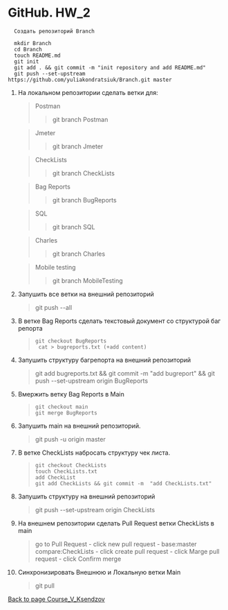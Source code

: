 # GitHub. HW_2

      Создать репозиторий Branch

      mkdir Branch
      cd Branch
      touch README.md
      git init
      git add . && git commit -m "init repository and add README.md"
      git push --set-upstream https://github.com/yuliakondratsiuk/Branch.git master

1. На локальном репозитории сделать ветки для:

      >  Postman
      >> git branch Postman
 
      > Jmeter
      >> git branch Jmeter
  
      > CheckLists
      >> git branch CheckLists

      > Bag Reports
      >> git branch BugReports
 
      > SQL
      >> git branch SQL
 
      > Charles
      >> git branch Charles
 
      > Mobile testing
      >> git branch MobileTesting

2.  Запушить все ветки на внешний репозиторий
    > git push --all
3.  В ветке Bag Reports сделать текстовый документ со структурой баг репорта

    >     git checkout BugReports
    >      cat > bugreports.txt (+add content)

4.  Запушить структуру багрепорта на внешний репозиторий
    > git add bugreports.txt && git commit -m "add bugreport" && git push --set-upstream origin BugReports
5.  Вмержить ветку Bag Reports в Main
    >     git checkout main
    >     git merge BugReports
6.  Запушить main на внешний репозиторий.
    > git push -u origin master
7.  В ветке CheckLists набросать структуру чек листа.

    >     git checkout CheckLists
    >     touch CheckLists.txt
    >     add CheckList
    >     git add CheckLists && git commit -m  "add CheckLists.txt"

8.  Запушить структуру на внешний репозиторий
    > git push --set-upstream origin CheckLists
9.  На внешнем репозитории сделать Pull Request ветки CheckLists в main
    > go to Pull Request - click new pull request - base:master compare:CheckLists - click create pull request - click Marge pull request - click Confirm merge
10. Синхронизировать Внешнюю и Локальную ветки Main
    > git pull

[Back to page Course_V_Ksendzov](https://yuliakondratsiuk.github.io/Course_V_Ksendzov/) 
